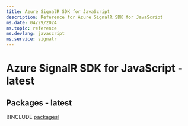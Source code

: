 ```yaml
---
title: Azure SignalR SDK for JavaScript
description: Reference for Azure SignalR SDK for JavaScript
ms.date: 04/29/2024
ms.topic: reference
ms.devlang: javascript
ms.service: signalr
---
```

# Azure SignalR SDK for JavaScript - latest
## Packages - latest
[!INCLUDE [packages](signalr-index.md)]